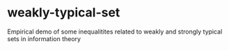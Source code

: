 # weakly-typical-set
Empirical demo of some inequalitites related to weakly and strongly typical sets in information theory
